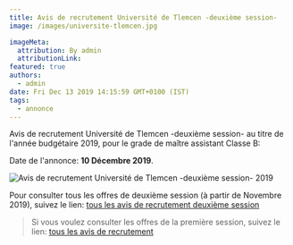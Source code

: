 ```yaml
---
title: Avis de recrutement Université de Tlemcen -deuxième session-
image: /images/universite-tlemcen.jpg

imageMeta:
  attribution: By admin
  attributionLink:
featured: true
authors:
  - admin
date: Fri Dec 13 2019 14:15:59 GMT+0100 (IST)
tags:
  - annonce
---
```

Avis de recrutement Université de Tlemcen -deuxième session- au titre de l'année budgétaire 2019, pour le grade de maître assistant Classe B:

Date de l'annonce: **10 Décembre 2019**.

![Avis de recrutement Université de Tlemcen  -deuxième session- 2019](/images/avis-de-recr-universite-tlemcen-deuxieme-session.jpg)

Pour consulter tous les offres de deuxième session (à partir de Novembre 2019), suivez le lien: [tous les avis de recrutement deuxième session](/tous-les-avis-de-recrutement-mitre-assistant-classe-b-au-titre-de-l-annee-2019-deuxieme-session/)

>Si vous voulez consulter les offres de la première session, suivez le lien: [tous les avis de recrutement](/tous_les_avis_de_recrutement_annee_budgetaire_2019/)
